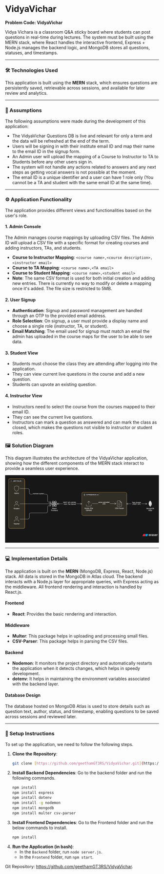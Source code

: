 # VidyaVichar
**Problem Code: VidyaVichar**

Vidya Vichara is a classroom Q&A sticky board where students can post questions in real-time during lectures. The system must be built using the MERN stack, where React handles the interactive frontend, Express + Node.js manages the backend logic, and MongoDB stores all questions, statuses, and timestamps.

---

### 🛠️ Technologies Used
This application is built using the **MERN** stack, which ensures questions are persistently saved, retrievable across sessions, and available for later review and analytics.

---

### 💭 Assumptions
The following assumptions were made during the development of this application:
* The VidyaVichar  Questions DB is live and relevant for only a term and the data will be refreshed at the end of the term.
* Users will be signing in with their institute email ID and map their name to the email ID in the signup form.
* An Admin user will upload the mapping of a Course to Instructor to TA to Students before any other users sign in.
* The system will not handle any actions related to answers and any next steps as getting vocal answers is not possible at the moment.
* The email ID is a unique identifier and a user can have 1 role only (You cannot be a TA and student with the same email ID at the same time).

---

### ⚙️ Application Functionality
The application provides different views and functionalities based on the user's role.

#### **1. Admin Console**
The Admin manages course mappings by uploading CSV files. The Admin ID will upload a CSV file with a specific format for creating courses and adding instructors, TAs, and students.
* **Course to Instructor Mapping**: `<course name>,<course description>,<instructor email>`
* **Course to TA Mapping**: `<course name>,<TA email>`
* **Course to Student Mapping**: `<course name>,<student email>`
* **Note**: The same CSV format is used for both initial creation and adding new entries. There is currently no way to modify or delete a mapping once it's added. The file size is restricted to 5MB.

#### **2. User Signup**
* **Authentication**: Signup and password management are handled through an OTP to the provided email address.
* **Role Selection**: On signup, a user must provide a display name and choose a single role (instructor, TA, or student).
* **Email Matching**: The email used for signup must match an email the admin has uploaded in the course maps for the user to be able to see data.

#### **3. Student View**
* Students must choose the class they are attending after logging into the application.
* They can view current live questions in the course and add a new question.
* Students can upvote an existing question.

#### **4. Instructor View**
* Instructors need to select the course from the courses mapped to their email ID.
* They can see the current live questions.
* Instructors can mark a question as answered and can mark the class as closed, which makes the questions not visible to instructor or student roles.


### 🖼️ Solution Diagram
This diagram illustrates the architecture of the VidyaVichar application, showing how the different components of the MERN stack interact to provide a seamless user experience.

![Architecture Diagram](/solutiondiagram.jpeg)

---

### 💻 Implementation Details
The application is built on the **MERN** (MongoDB, Express, React, Node.js) stack. All data is stored in the MongoDB in Atlas cloud. The backend interacts with a Node.js layer for appropriate queries, with Express acting as the middleware. All frontend rendering and interaction is handled by React.js.

#### **Frontend**
* **React**: Provides the basic rendering and interaction.

#### **Middleware**
* **Multer**: This package helps in uploading and processing small files.
* **CSV-Parser**: This package helps in parsing the CSV files.

#### **Backend**
* **Nodemon**: It monitors the project directory and automatically restarts the application when it detects changes, which helps in speedy development.
* **dotenv**: It helps in maintaining the environment variables associated with the backend layer.

#### **Database Design**
The database hosted on MongoDB Atlas is used to store details such as question text, author, status, and timestamp, enabling questions to be saved across sessions and reviewed later.

---

### 🚀 Setup Instructions
To set up the application, we need to follow the following steps.

1.  **Clone the Repository**:
    ```bash
    git clone [https://github.com/geethamGT3RS/VidyaVichar.git](https://github.com/geethamGT3RS/VidyaVichar.git)
    ```
2.  **Install Backend Dependencies**:
    Go to the backend folder and run the following commands.
    ```bash
    npm install
    npm install express
    npm install dotenv
    npm install -g nodemon
    npm install mongodb
    npm install multer csv-parser
    ```
3.  **Install Frontend Dependencies**:
    Go to the Frontend folder and run the below commands to install.
    ```bash
    npm install
    ```
4.  **Run the Application (in bash)**:
    * In the `Backend` folder, run `node server.js`.
    * In the `Frontend` folder, run `npm start`.

Git Repository: https://github.com/geethamGT3RS/VidyaVichar.

````